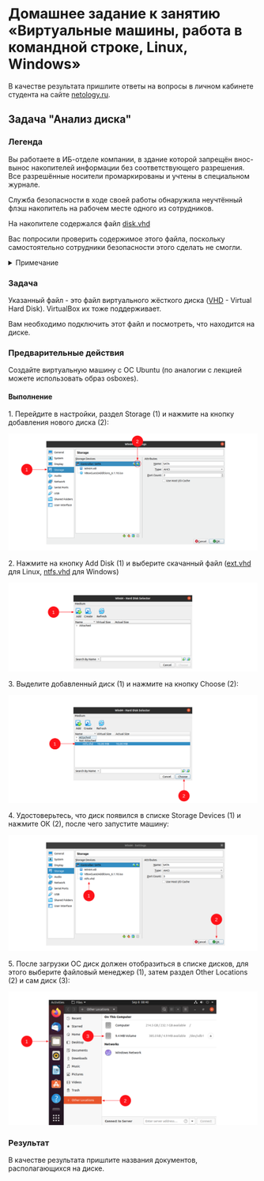 # Домашнее задание к занятию «Виртуальные машины, работа в командной строке, Linux, Windows»

В качестве результата пришлите ответы на вопросы в личном кабинете студента на сайте [netology.ru](https://netology.ru).

## Задача "Анализ диска"

### Легенда

Вы работаете в ИБ-отделе компании, в здание которой запрещён внос-вынос накопителей информации без соответствующего разрешения. Все разрешённые носители промаркированы и учтены в специальном журнале.
 
Служба безопасности в ходе своей работы обнаружила неучтённый флэш накопитель на рабочем месте одного из сотрудников.

На накопителе содержался файл [disk.vhd](assets/disk.vhd)

Вас попросили проверить содержимое этого файла, поскольку самостоятельно сотрудники безопасности этого сделать не смогли.

<details>
<summary>Примечание</summary>

Это достаточно распространённая практика - на железную машину ставить чистую ОС и средство виртуализации (больше ничего, возможно, какие-то СЗИ). А работать целиком в виртуальной машине - т.к. это позволяет не "замусоривать" основную систему + снапшоты и т.д.
</details>

### Задача

Указанный файл - это файл виртуального жёсткого диска ([VHD](https://docs.microsoft.com/en-us/previous-versions/windows/desktop/legacy/dd323654(v=vs.85)) - Virtual Hard Disk). VirtualBox их тоже поддерживает.

Вам необходимо подключить этот файл и посмотреть, что находится на диске.

### Предварительные действия

Создайте виртуальную машину с ОС Ubuntu (по аналогии с лекцией можете использовать образ osboxes).

#### Выполнение

1\. Перейдите в настройки, раздел Storage (1) и нажмите на кнопку добавления нового диска (2):

![](pic/storage.png)

2\. Нажмите на кнопку Add Disk (1) и выберите скачанный файл ([ext.vhd](assets/ext.vhd) для Linux, [ntfs.vhd](assets/ntfs.vhd) для Windows)

![](pic/add-vdi.png)

3\. Выделите добавленный диск (1) и нажмите на кнопку Choose (2):

![](pic/choose-vdi.png)

4\. Удостоверьтесь, что диск появился в списке Storage Devices (1) и нажмите ОК (2), после чего запустите машину:

![](pic/ok-vdi.png)

5\. После загрузки ОС диск должен отобразиться в списке дисков, для этого выберите файловый менеджер (1), затем раздел Other Locations (2) и сам диск (3):

![](pic/mounted-ubuntu.png)

### Результат

В качестве результата пришлите названия документов, располагающихся на диске.

